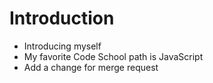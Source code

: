 Introduction
============
* Introducing myself
* My favorite Code School path is JavaScript
* Add a change for merge request